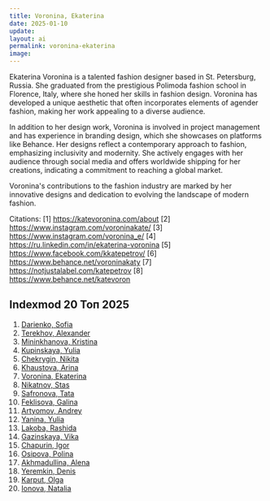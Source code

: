 ```yaml
---
title: Voronina, Ekaterina
date: 2025-01-10
update:
layout: ai
permalink: voronina-ekaterina
image:
---
```


Ekaterina Voronina is a talented fashion designer based in St. Petersburg, Russia. She graduated from the prestigious Polimoda fashion school in Florence, Italy, where she honed her skills in fashion design. Voronina has developed a unique aesthetic that often incorporates elements of agender fashion, making her work appealing to a diverse audience.

In addition to her design work, Voronina is involved in project management and has experience in branding design, which she showcases on platforms like Behance. Her designs reflect a contemporary approach to fashion, emphasizing inclusivity and modernity. She actively engages with her audience through social media and offers worldwide shipping for her creations, indicating a commitment to reaching a global market.

Voronina's contributions to the fashion industry are marked by her innovative designs and dedication to evolving the landscape of modern fashion.

Citations:
[1] https://katevoronina.com/about
[2] https://www.instagram.com/voroninakate/
[3] https://www.instagram.com/voronina_e/
[4] https://ru.linkedin.com/in/ekaterina-voronina
[5] https://www.facebook.com/kkatepetrov/
[6] https://www.behance.net/voroninakaty
[7] https://notjustalabel.com/katepetrov
[8] https://www.behance.net/katevoron

## Indexmod 20 Топ 2025

1. [Darienko, Sofia](darienko-sofia)  
2. [Terekhov, Alexander](terekhov-alexander)  
3. [Mininkhanova, Kristina](mininkhanova-kristina)  
4. [Kupinskaya, Yulia](kupinskaya-yulia)  
5. [Chekrygin, Nikita](chekrygin-nikita)  
6. [Khaustova, Arina](khaustova-arina)  
7. [Voronina, Ekaterina](voronina-ekaterina)  
8. [Nikatnov, Stas](nikatnov-stas)  
9. [Safronova, Tata](safronova-tata)  
10. [Feklisova, Galina](feklisova-galina)  
11. [Artyomov, Andrey](artyomov-andrey)  
12. [Yanina, Yulia](yanina-yulia)  
13. [Lakoba, Rashida](lakoba-rashida)  
14. [Gazinskaya, Vika](gazinskaya-vika)  
15. [Chapurin, Igor](chapurin-igor)  
16. [Osipova, Polina](osipova-polina)  
17. [Akhmadullina, Alena](akhmadullina-alena-designer)  
18. [Yeremkin, Denis](yeremkin-denis)  
19. [Karput, Olga](karput-olga)  
20. [Ionova, Natalia](ionova-natalia)  
